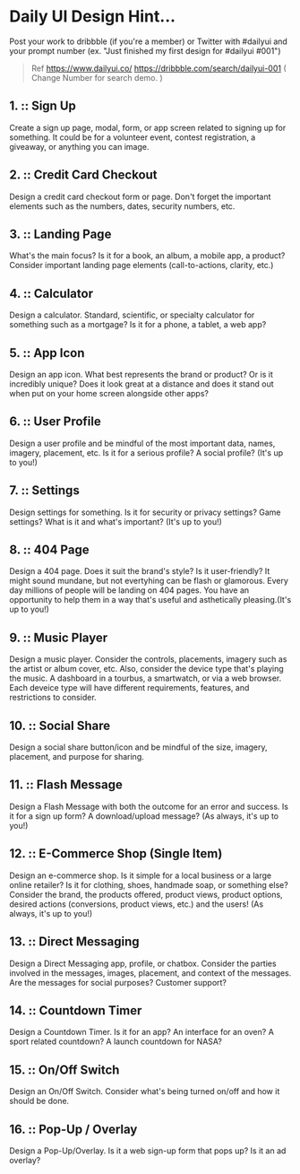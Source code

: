 # Daily UI Design Hint...

Post your work to dribbble (if you're a member) or Twitter with #dailyui and your prompt number (ex. "Just finished my first design for #dailyui #001")

> Ref https://www.dailyui.co/
> https://dribbble.com/search/dailyui-001 ( Change Number for search demo. )

## 1. :: Sign Up

Create a sign up page, modal, form, or app screen related to signing up for something. It could be for a volunteer event, contest registration, a giveaway, or anything you can image.

## 2. :: Credit Card Checkout

Design a credit card checkout form or page. Don't forget the important elements such as the numbers, dates, security numbers, etc.

## 3. :: Landing Page

What's the main focus? Is it for a book, an album, a mobile app, a product? Consider important landing page elements (call-to-actions, clarity, etc.)

## 4. :: Calculator

Design a calculator. Standard, scientific, or specialty calculator for something such as a mortgage? Is it for a phone, a tablet, a web app?

## 5. :: App Icon

Design an app icon. What best represents the brand or product? Or is it incredibly unique? Does it look great at a distance and does it stand out when put on your home screen alongside other apps?

## 6. :: User Profile

Design a user profile and be mindful of the most important data, names, imagery, placement, etc. Is it for a serious profile? A social profile? (It's up to you!)

## 7. :: Settings

Design settings for something. Is it for security or privacy settings? Game settings? What is it and what's important? (It's up to you!)

## 8. :: 404 Page

Design a 404 page. Does it suit the brand's style? Is it user-friendly? It might sound mundane, but not evertyhing can be flash or glamorous. Every day millions of people will be landing on 404 pages. You have an opportunity to help them in a way that's useful and asthetically pleasing.(It's up to you!)

## 9. :: Music Player

Design a music player. Consider the controls, placements, imagery such as the artist or album cover, etc. Also, consider the device type that's playing the music. A dashboard in a tourbus, a smartwatch, or via a web browser. Each deveice type will have different requirements, features, and restrictions to consider.

## 10. :: Social Share

Design a social share button/icon and be mindful of the size, imagery, placement, and purpose for sharing.

## 11. :: Flash Message

Design a Flash Message with both the outcome for an error and success. Is it for a sign up form? A download/upload message? (As always, it's up to you!)

## 12. :: E-Commerce Shop (Single Item)

Design an e-commerce shop. Is it simple for a local business or a large online retailer? Is it for clothing, shoes, handmade soap, or something else? Consider the brand, the products offered, product views, product options, desired actions (conversions, product views, etc.) and the users! (As always, it's up to you!)

## 13. :: Direct Messaging

Design a Direct Messaging app, profile, or chatbox. Consider the parties involved in the messages, images, placement, and context of the messages. Are the messages for social purposes? Customer support?

## 14. :: Countdown Timer

Design a Countdown Timer. Is it for an app? An interface for an oven? A sport related countdown? A launch countdown for NASA?

## 15. :: On/Off Switch

Design an On/Off Switch. Consider what's being turned on/off and how it should be done. 

## 16. :: Pop-Up / Overlay

Design a Pop-Up/Overlay. Is it a web sign-up form that pops up? Is it an ad overlay?
